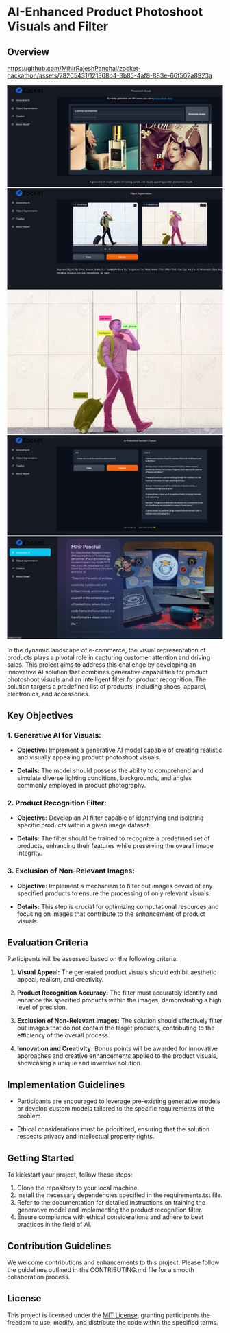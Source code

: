 # AI-Enhanced Product Photoshoot Visuals and Filter

## Overview

https://github.com/MihirRajeshPanchal/zocket-hackathon/assets/78205431/121368b4-3b85-4af8-883e-66f502a8923a

[![Watch the Video](outputs/1.png)]([https://drive.google.com/file/d/19f3Vt6O2SKRoY7o4M5XQqORSYlBhBY1W/view])
[![Watch the Video](outputs/2.png)]([https://drive.google.com/file/d/19f3Vt6O2SKRoY7o4M5XQqORSYlBhBY1W/view])
[![Watch the Video](outputs/3.png)]([https://drive.google.com/file/d/19f3Vt6O2SKRoY7o4M5XQqORSYlBhBY1W/view])
[![Watch the Video](outputs/4.png)]([https://drive.google.com/file/d/19f3Vt6O2SKRoY7o4M5XQqORSYlBhBY1W/view])
[![Watch the Video](outputs/5.png)]([https://drive.google.com/file/d/19f3Vt6O2SKRoY7o4M5XQqORSYlBhBY1W/view])

In the dynamic landscape of e-commerce, the visual representation of products plays a pivotal role in capturing customer attention and driving sales. This project aims to address this challenge by developing an innovative AI solution that combines generative capabilities for product photoshoot visuals and an intelligent filter for product recognition. The solution targets a predefined list of products, including shoes, apparel, electronics, and accessories.

## Key Objectives

### 1. Generative AI for Visuals:

- **Objective:** Implement a generative AI model capable of creating realistic and visually appealing product photoshoot visuals.
  
- **Details:** The model should possess the ability to comprehend and simulate diverse lighting conditions, backgrounds, and angles commonly employed in product photography.

### 2. Product Recognition Filter:

- **Objective:** Develop an AI filter capable of identifying and isolating specific products within a given image dataset.

- **Details:** The filter should be trained to recognize a predefined set of products, enhancing their features while preserving the overall image integrity.

### 3. Exclusion of Non-Relevant Images:

- **Objective:** Implement a mechanism to filter out images devoid of any specified products to ensure the processing of only relevant visuals.

- **Details:** This step is crucial for optimizing computational resources and focusing on images that contribute to the enhancement of product visuals.

## Evaluation Criteria

Participants will be assessed based on the following criteria:

1. **Visual Appeal:** The generated product visuals should exhibit aesthetic appeal, realism, and creativity.
   
2. **Product Recognition Accuracy:** The filter must accurately identify and enhance the specified products within the images, demonstrating a high level of precision.

3. **Exclusion of Non-Relevant Images:** The solution should effectively filter out images that do not contain the target products, contributing to the efficiency of the overall process.

4. **Innovation and Creativity:** Bonus points will be awarded for innovative approaches and creative enhancements applied to the product visuals, showcasing a unique and inventive solution.

## Implementation Guidelines

- Participants are encouraged to leverage pre-existing generative models or develop custom models tailored to the specific requirements of the problem.
  
- Ethical considerations must be prioritized, ensuring that the solution respects privacy and intellectual property rights.

## Getting Started

To kickstart your project, follow these steps:

1. Clone the repository to your local machine.
2. Install the necessary dependencies specified in the requirements.txt file.
3. Refer to the documentation for detailed instructions on training the generative model and implementing the product recognition filter.
4. Ensure compliance with ethical considerations and adhere to best practices in the field of AI.

## Contribution Guidelines

We welcome contributions and enhancements to this project. Please follow the guidelines outlined in the CONTRIBUTING.md file for a smooth collaboration process.

## License

This project is licensed under the [MIT License](LICENSE), granting participants the freedom to use, modify, and distribute the code within the specified terms.
